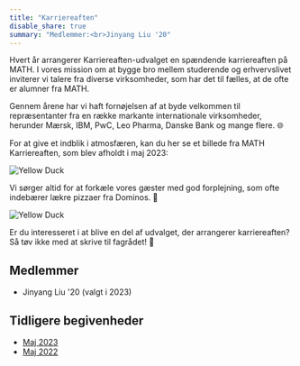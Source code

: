 ```yaml
---
title: "Karriereaften"
disable_share: true
summary: "Medlemmer:<br>Jinyang Liu '20"
---
```


Hvert år arrangerer Karriereaften-udvalget en spændende karriereaften på MATH. I vores mission om at bygge bro mellem studerende og erhvervslivet inviterer vi talere fra diverse virksomheder, som har det til fælles, at de ofte er alumner fra MATH.

Gennem årene har vi haft fornøjelsen af at byde velkommen til repræsentanter fra en række markante internationale virksomheder, herunder Mærsk, IBM, PwC, Leo Pharma, Danske Bank og mange flere. 🌐

For at give et indblik i atmosfæren, kan du her se et billede fra MATH Karriereaften, som blev afholdt i maj 2023:

![Yellow Duck](/img/photos/photo_2023-07-31_11-48-34.jpg "Yellow Duck")

Vi sørger altid for at forkæle vores gæster med god forplejning, som ofte indebærer lækre pizzaer fra Dominos. 🍕

![Yellow Duck](/img/photos/photo_2023-07-31_11-48-36.jpg "Yellow Duck")

Er du interesseret i at blive en del af udvalget, der arrangerer karriereaften? Så tøv ikke med at skrive til fagrådet! 💌

## Medlemmer

- Jinyang Liu '20 (valgt i 2023)

## Tidligere begivenheder

- [Maj 2023](https://fb.me/e/IUWe8p2L)
- [Maj 2022](https://fb.me/e/1nKp1yBzi)
